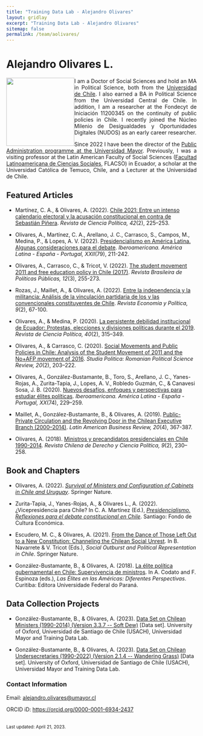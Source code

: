```yaml
---
title: "Training Data Lab - Alejandro Olivares"
layout: gridlay
excerpt: "Training Data Lab - Alejandro Olivares"
sitemap: false
permalink: /team/aolivares/
---
```


# Alejandro Olivares L.

<img src="https://training-datalab.com/images/team/aolivares.jpg" class="img-responsive" width="180px" style="float: left" />

<p align=" justify">I am a Doctor of Social Sciences and hold an MA in Political Science, both from the <a href="https://www.uchile.cl/" target="_blank">Universidad de Chile</a>. I also earned a BA in Political Science from the Universidad Central de Chile. In addition, I am a researcher at the Fondecyt de Iniciación 11200345 on the continuity of public policies in Chile. I recently joined the Núcleo Milenio de Desigualdades y Oportunidades Digitales (NUDOS) as an early career researcher.</p>

<p align=" justify">Since 2022 I have been the director of the <a href="https://www.umayor.cl/um/carreras/administracion-publica-santiago/10000" target="_blank">Public Administration programme at the Universidad Mayor</a>. Previously, I was a visiting professor at the Latin American Faculty of Social Sciences (<a href="https://www.flacso.edu.ec/en/inicio" target="_blank">Facultad Latinoamericana de Ciencias Sociales</a>, FLACSO) in Ecuador, a scholar at the Universidad Católica de Temuco, Chile, and a Lecturer at the Universidad de Chile.</p>

## Featured Articles

- Martínez, C. A., & Olivares, A. (2022). <a href="https://doi.org/10.4067/s0718-090x2022005000119" target="_blank">Chile 2021: Entre un intenso calendario electoral y la acusación constitucional en contra de Sebastián Piñera</a>. *Revista de Ciencia Política, 42*(2), 225–253.

- Olivares, A., Martínez, C. A., Arellano, J. C., Carrasco, S., Campos, M., Medina, P., & Lopes, A. V. (2022). <a href="https://doi.org/10.18441/ibam.22.2022.79.211-242" target="_blank">Presidencialismo en América Latina. Algunas consideraciones para el debate</a>. *Iberoamericana. América Latina - España - Portugal, XXII*(79), 211-242.

- Olivares, A., Carrasco, C., & Tricot, V. (2022). <a href="https://doi.org/10.5102/rbpp.v12i3.8637" target="_blank">The student movement 2011 and free education policy in Chile (2017)</a>. *Revista Brasileira de Políticas Públicas, 12*(3), 255-273.

- Rozas, J., Maillet, A., & Olivares, A. (2022). <a href="http://www.economiaypolitica.cl/index.php/eyp/article/view/188" target="_blank">Entre la independencia y la militancia: Análisis de la vinculación partidaria de los y las convencionales constituyentes de Chile</a>. *Revista Economía y Política, 9*(2), 67-100.

- Olivares, A., & Medina, P. (2020). <a href="http://dx.doi.org/10.4067/S0718-090X2020005000110" target="_blank">La persistente debilidad institucional de Ecuador: Protestas, elecciones y divisiones políticas durante el 2019</a>. *Revista de Ciencia Política, 40*(2), 315–349.

- Olivares, A., & Carrasco, C. (2020). <a href="https://nbn-resolving.org/urn:nbn:de:0168-ssoar-69926-8" target="_blank">Social Movements and Public Policies in Chile: Analysis of the Student Movement of 2011 and the No+AFP movement of 2016</a>. *Studia Politica: Romanian Political Science Review, 20*(2), 203–222.

- Olivares, A., González-Bustamante, B., Toro, S., Arellano, J. C., Yanes-Rojas, A., Zurita-Tapia, J., Lopes, A. V., Robledo Guzmán, C., & Canavesi Sosa, J. B. (2020). <a href="https://doi.org/10.18441/ibam.20.2020.74.229-259" target="_blank">Nuevos desafíos, enfoques y perspectivas para estudiar élites políticas</a>. *Iberoamericana. América Latina - España - Portugal, XX*(74), 229–259.

- Maillet, A., González-Bustamante, B., & Olivares, A. (2019). <a href="https://doi.org/10.1080/10978526.2019.1652099" target="_blank">Public-Private Circulation and the Revolving Door in the Chilean Executive Branch (2000–2014)</a>. *Latin American Business Review, 20*(4), 367-387.

- Olivares, A. (2018). <a href="https://portalrevistas.uct.cl/index.php/RDCP/article/view/1798" target="_blank">Ministros y precandidatos presidenciales en Chile 1990-2014</a>. *Revista Chilena de Derecho y Ciencia Política, 9*(2), 230–258.

## Book and Chapters

- Olivares, A. (2022). <a href="https://link.springer.com/book/10.1007/978-3-030-92802-5" target="_blank">*Survival of Ministers and Configuration of Cabinets in Chile and Uruguay*</a>. Springer Nature.

- Zurita-Tapia, J., Yanes-Rojas, A., & Olivares L., A. (2022). ¿Vicepresidencia para Chile? In C. A. Martínez (Ed.), <a href="https://fondodeculturaeconomica.cl/products/presidencialismo-fce" target="_blank">*Presidencialismo. Reflexiones para el debate constitucional en Chile*</a>. Santiago: Fondo de Cultura Económica.

- Escudero, M. C., & Olivares, A. (2021). <a href="https://link.springer.com/chapter/10.1007/978-3-030-70320-2_10" target="_blank">From the Dance of Those Left Out to a New Constitution: Channeling the Chilean Social Unrest</a>. In B. Navarrete & V. Tricot (Eds.), *Social Outburst and Political Representation in Chile*. Springer Nature.

- González-Bustamante, B., & Olivares, A. (2018). <a href="https://www.researchgate.net/publication/325699783_Elites_en_las_Americas_diferentes_perspectivas_Elites_in_the_Americas_Different_Perspectives" target="_blank">La élite política gubernamental en Chile: Supervivencia de ministros</a>. In A. Codato and F. Espinoza (eds.), *Las Élites en las Américas: Diferentes Perspectivas*. Curitiba: Editora Universidade Federal do Paraná.

## Data Collection Projects

- González-Bustamante, B., & Olivares, A. (2023). <a href="https://doi.org/10.5281/zenodo.5744536" target="_blank">Data Set on Chilean Ministers (1990-2014) (Version 3.3.7 -- Soft Dew)</a> [Data set]. University of Oxford, Universidad de Santiago de Chile (USACH), Universidad Mayor and Training Data Lab.

- González-Bustamante, B., & Olivares, A. (2023). <a href="https://doi.org/10.5281/zenodo.5715384" target="_blank">Data Set on Chilean Undersecretaries (1990-2022) (Version 2.1.4 -- Wandering Grass)</a> [Data set]. University of Oxford, Universidad de Santiago de Chile (USACH), Universidad Mayor and Training Data Lab.

### Contact Information

Email: <a href="mailto:alejandro.olivares@uct.cl">alejandro.olivares@umayor.cl</a><br />
<!-- Alternative email: <a href=""></a><br /> -->
ORCID iD: <a href="https://orcid.org/0000-0001-6934-2437" target="_blank">https://orcid.org/0000-0001-6934-2437</a><br />
<!-- Personal website: <a href="" target="_blank"></a><br /> -->
<!-- Institutional website: <a href="" target="_blank"></a><br /> -->
<br />
<small>Last updated: April 21, 2023.</small>
